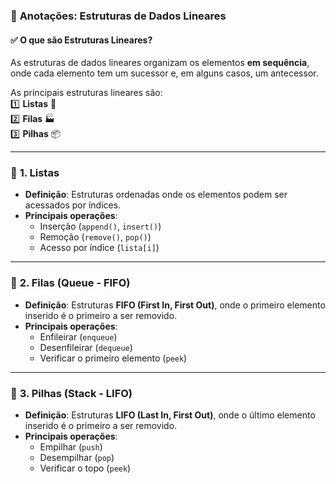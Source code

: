 ### 📌 **Anotações: Estruturas de Dados Lineares**  

#### ✅ **O que são Estruturas Lineares?**  
As estruturas de dados lineares organizam os elementos **em sequência**, onde cada elemento tem um sucessor e, em alguns casos, um antecessor.  

As principais estruturas lineares são:  
1️⃣ **Listas** 📜  
2️⃣ **Filas** 🏭  
3️⃣ **Pilhas** 📦  

---

### 🚀 **1. Listas**  
- **Definição**: Estruturas ordenadas onde os elementos podem ser acessados por índices.  
- **Principais operações**:  
  - Inserção (`append()`, `insert()`)  
  - Remoção (`remove()`, `pop()`)  
  - Acesso por índice (`lista[i]`)  

---

### 🚀 **2. Filas (Queue - FIFO)**  
- **Definição**: Estruturas **FIFO (First In, First Out)**, onde o primeiro elemento inserido é o primeiro a ser removido.  
- **Principais operações**:  
  - Enfileirar (`enqueue`)  
  - Desenfileirar (`dequeue`)  
  - Verificar o primeiro elemento (`peek`)  

---

### 🚀 **3. Pilhas (Stack - LIFO)**  
- **Definição**: Estruturas **LIFO (Last In, First Out)**, onde o último elemento inserido é o primeiro a ser removido.  
- **Principais operações**:  
  - Empilhar (`push`)  
  - Desempilhar (`pop`)  
  - Verificar o topo (`peek`)  

